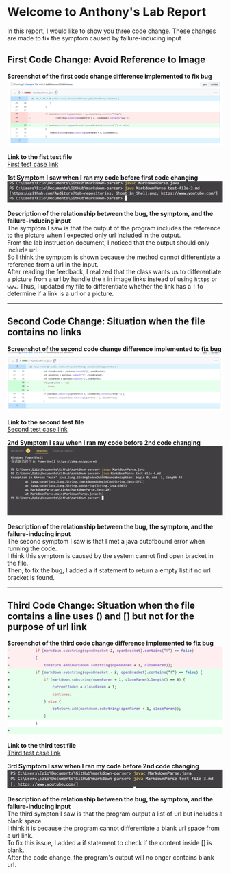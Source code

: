 # Welcome to Anthony's Lab Report

In this report, I would like to show you three code change. These changes are made to fix the symptom caused by failure-inducing input  
  
  
## First Code Change: Avoid Reference to Image  

**Screenshot of the first code change difference implemented to fix bug**  
![First code change to fix bug](Code-Change-1.png)  

**Link to the fist test file**  
[First test case link](https://github.com/Ayditore/markdown-parser/blob/main/test-file-2.md) 

**1st Symptom I saw when I ran my code before first code changing**  
![Symptom 1](Symptom-1.png)  

**Description of the relationship between the bug, the symptom, and the failure-inducing input**  
The symptom I saw is that the output of the program includes the reference to the picture when I expected only url included in the output.  
From the lab instruction document, I noticed that the output should only include url.  
So I think the symptom is shown because the method cannot differentiate a reference from a url in the input.  
After reading the feedback, I realized that the class wants us to differentiate a picture from a url by
handle the `!` in image links instead of using `https` or `www`.
Thus, I updated my file to differentiate whether the link has a `!` to determine if a link is a url or a picture.

---
## Second Code Change: Situation when the file contains no links  

**Screenshot of the second code change difference implemented to fix bug**  
![Second code change to fix bug](Code-Change-2.png)  

**Link to the second test file**  
[Second test case link](https://github.com/Ayditore/markdown-parser/blob/main/test-file-4.md)  

**2nd Symptom I saw when I ran my code before 2nd code changing**  
![Symptom 2](Symptom-2.png)  

**Description of the relationship between the bug, the symptom, and the failure-inducing input**    
The second symptom I saw is that I met a java outofbound error when running the code.  
I think this symptom is caused by the system cannot find open bracket in the file.  
Then, to fix the bug, I added a if statement to return a empty list if no url bracket is found.  

---
## Third Code Change: Situation when the file contains a line uses () and [] but not for the purpose of url link

**Screenshot of the third code change difference implemented to fix bug**  
![Third code change to fix bug](Code-Change-3.png)  

**Link to the third test file**  
[Third test case link](https://github.com/Ayditore/markdown-parser/blob/main/test-file-3.md)  

**3rd Symptom I saw when I ran my code before 2nd code changing**  
![Symptom 3](Symptom-3.png)  

**Description of the relationship between the bug, the symptom, and the failure-inducing input**  
The third sympton I saw is that the program output a list of url but includes a blank space.  
I think it is because the program cannot differentiate a blank url space from a url link.  
To fix this issue, I added a if statement to check if the content inside [] is blank.  
After the code change, the program's output will no onger contains blank url.  

